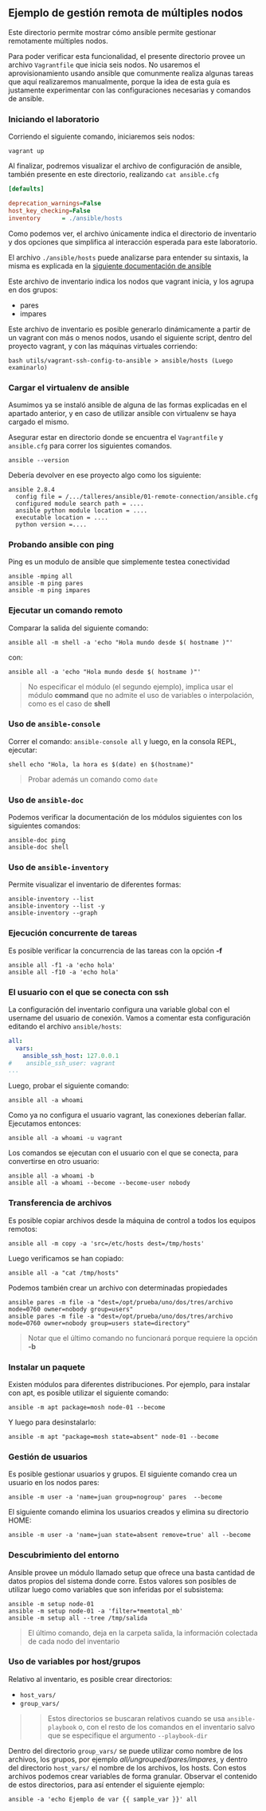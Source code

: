 ## Ejemplo de gestión remota de múltiples nodos

Este directorio permite mostrar cómo ansible permite gestionar remotamente
múltiples nodos.

Para poder verificar esta funcionalidad, el presente directorio provee un
archivo `Vagrantfile` que inicia seis nodos. No usaremos el aprovisionamiento
usando ansible que comunmente realiza algunas tareas que aquí realizaremos
manualmente, porque la idea de esta guía es justamente experimentar con las
configuraciones necesarias y comandos de ansible.

### Iniciando el laboratorio

Corriendo el siguiente comando, iniciaremos seis nodos:

```
vagrant up
```

Al finalizar, podremos visualizar el archivo de configuración de ansible,
también presente en este directorio, realizando `cat ansible.cfg`

```ini
[defaults]

deprecation_warnings=False
host_key_checking=False
inventory      = ./ansible/hosts
```

Como podemos ver, el archivo únicamente indica el directorio de inventario y dos
opciones que simplifica al interacción esperada para este laboratorio.

El archivo `./ansible/hosts` puede analizarse para entender su sintaxis, la
misma es explicada en la [siguiente documentación de
ansible](https://docs.ansible.com/ansible/latest/user_guide/intro_inventory.html)

Este archivo de inventario indica los nodos que vagrant inicia, y los agrupa en
dos grupos:

* pares
* impares

Este archivo de inventario es posible generarlo dinámicamente a partir de un
vagrant con más o menos nodos, usando el siguiente script, dentro del proyecto
vagrant, y con las máquinas virtuales corriendo:

```
bash utils/vagrant-ssh-config-to-ansible > ansible/hosts (Luego examinarlo)
```

### Cargar el virtualenv de ansible

Asumimos ya se instaló ansible de alguna de las formas explicadas en el apartado
anterior, y en caso de utilizar ansible con virtualenv se haya cargado el mismo.

Asegurar estar en directorio donde se encuentra el `Vagrantfile` y `ansible.cfg`
para correr los siguientes comandos.

```
ansible --version
```

Debería devolver en ese proyecto algo como los siguiente:

```
ansible 2.8.4
  config file = /.../talleres/ansible/01-remote-connection/ansible.cfg
  configured module search path = ....
  ansible python module location = ....
  executable location = ....
  python version =....

```

### Probando ansible con ping

Ping es un modulo de ansible que simplemente testea conectividad

```
ansible -mping all
ansible -m ping pares
ansible -m ping impares
```

### Ejecutar un comando remoto

Comparar la salida del siguiente comando:

```
ansible all -m shell -a 'echo "Hola mundo desde $( hostname )"'
```

con:

```
ansible all -a 'echo "Hola mundo desde $( hostname )"'
```

> No especificar el módulo (el segundo ejemplo), implica usar el módulo
> **command** que no admite el uso de variables o interpolación, como es el caso
> de **shell**

### Uso de `ansible-console`

Correr el comando: `ansible-console all` y luego, en la consola REPL, ejecutar:

```
shell echo "Hola, la hora es $(date) en $(hostname)"
```

> Probar además un comando como `date`

### Uso de `ansible-doc`

Podemos verificar la documentación de los módulos siguientes con los siguientes
comandos:

```
ansible-doc ping
ansible-doc shell
```

### Uso de `ansible-inventory`

Permite visualizar el inventario de diferentes formas:

```
ansible-inventory --list
ansible-inventory --list -y
ansible-inventory --graph
```

### Ejecución concurrente de tareas

Es posible verificar la concurrencia de las tareas con la opción **-f**

```
ansible all -f1 -a 'echo hola'
ansible all -f10 -a 'echo hola'
```

### El usuario con el que se conecta con ssh

La configuración del inventario configura una variable global con el username
del usuario de conexión. Vamos a comentar esta configuración editando el archivo `ansible/hosts`:

```yaml
all:
  vars:
    ansible_ssh_host: 127.0.0.1
#    ansible_ssh_user: vagrant
...
```

Luego, probar el siguiente comando:

```
ansible all -a whoami 
```

Como ya no configura el usuario vagrant, las conexiones deberían fallar.
Ejecutamos entonces:

```
ansible all -a whoami -u vagrant
```

Los comandos se ejecutan con el usuario con el que se conecta, para convertirse
en otro usuario:

```
ansible all -a whoami -b
ansible all -a whoami --become --become-user nobody
```

### Transferencia de archivos

Es posible copiar archivos desde la máquina de control a todos los equipos
remotos:

```
ansible all -m copy -a 'src=/etc/hosts dest=/tmp/hosts'
```

Luego verificamos se han copiado:

```
ansible all -a "cat /tmp/hosts"
```

Podemos también crear un archivo con determinadas propiedades

```
ansible pares -m file -a "dest=/opt/prueba/uno/dos/tres/archivo mode=0760 owner=nobody group=users"
ansible pares -m file -a "dest=/opt/prueba/uno/dos/tres/archivo mode=0760 owner=nobody group=users state=directory"
```

> Notar que el último comando no funcionará porque requiere la opción **-b**

### Instalar un paquete

Existen módulos para diferentes distribuciones. Por ejemplo, para instalar con
apt, es posible utilizar el siguiente comando:

```
ansible -m apt package=mosh node-01 --become
```

Y luego para desinstalarlo:

```
ansible -m apt "package=mosh state=absent" node-01 --become
```

### Gestión de usuarios

Es posible gestionar usuarios y grupos. El siguiente comando crea un usuario en
los nodos pares:

```
ansible -m user -a 'name=juan group=nogroup' pares  --become
```

El siguiente comando elimina los usuarios creados y elimina su directorio HOME:

```
ansible -m user -a 'name=juan state=absent remove=true' all --become
```

### Descubrimiento del entorno

Ansible provee un módulo llamado setup que ofrece una basta cantidad de datos
propios del sistema donde corre. Estos valores son posibles de utilizar luego
como variables que son inferidas por el subsistema:

```
ansible -m setup node-01
ansible -m setup node-01 -a 'filter=*memtotal_mb'
ansible -m setup all --tree /tmp/salida
```

> El último comando, deja en la carpeta salida, la información colectada de cada
> nodo del inventario


### Uso de variables por host/grupos

Relativo al inventario, es posible crear directorios:

* `host_vars/`
* `group_vars/`

>> Estos directorios se buscaran relativos cuando se usa `ansible-playbook` o,
>> con el resto de los comandos en el inventario salvo que se especifique el
>> argumento `--playbook-dir`

Dentro del directorio `group_vars/` se puede utilizar como nombre de los archivos, 
los grupos, por ejemplo _all/ungrouped/pares/impares_, y dentro del directorio 
`host_vars/` el  nombre de los archivos, los hosts.
Con estos archivos podemos crear variables de forma granular. Observar el
contenido de estos directorios, para así entender el siguiente ejemplo:

```
ansible -a 'echo Ejemplo de var {{ sample_var }}' all
```

